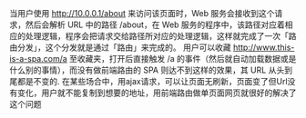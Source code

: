 当用户使用 http://10.0.0.1/about 来访问该页面时，Web 服务会接收到这个请求，然后会解析 URL 中的路径 /about，在 Web 服务的程序中，该路径对应着相应的处理逻辑，程序会把请求交给路径所对应的处理逻辑，这样就完成了一次「路由分发」，这个分发就是通过「路由」来完成的。
用户可以收藏 http://www.this-is-a-spa.com/a 至收藏夹，打开后直接触发 /a 的事件（然后就自动加载数据或是什么别的事情），而没有做前端路由的 SPA 则达不到这样的效果，其 URL 从头到尾都是不变的.
在某些场合中，用ajax请求，可以让页面无刷新，页面变了但Url没有变化，用户就不能复制到想要的地址，用前端路由做单页面网页就很好的解决了这个问题